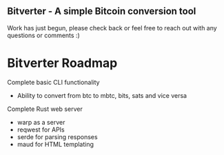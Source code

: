 ##  Bitverter - A simple Bitcoin conversion tool  ##


Work has just begun, please check back or feel free to reach out with any questions or comments :)

# Bitverter Roadmap

Complete basic CLI functionality
*	Ability to convert from btc to mbtc, bits, sats and vice versa

Complete Rust web server
*	warp as a server
*	reqwest for APIs
*	serde for parsing responses
*	maud for HTML templating
